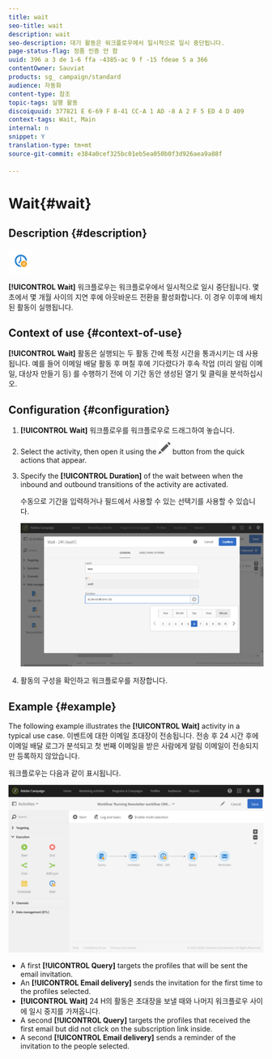 ```yaml
---
title: wait
seo-title: wait
description: wait
seo-description: 대기 활동은 워크플로우에서 일시적으로 일시 중단됩니다.
page-status-flag: 정품 인증 안 함
uuid: 396 a 3 de 1-6 ffa -4385-ac 9 f -15 fdeae 5 a 366
contentOwner: Sauviat
products: sg_ campaign/standard
audience: 자동화
content-type: 참조
topic-tags: 실행 활동
discoiquuid: 377821 E 6-69 F 8-41 CC-A 1 AD -8 A 2 F 5 ED 4 D 409
context-tags: Wait, Main
internal: n
snippet: Y
translation-type: tm+mt
source-git-commit: e384a0cef325bc01eb5ea050b0f3d926aea9a88f

---
```



# Wait{#wait}

## Description {#description}

![](assets/wait.png)

**[!UICONTROL Wait]** 워크플로우는 워크플로우에서 일시적으로 일시 중단됩니다. 몇 초에서 몇 개월 사이의 지연 후에 아웃바운드 전환을 활성화합니다. 이 경우 이후에 배치된 활동이 실행됩니다.

## Context of use {#context-of-use}

**[!UICONTROL Wait]** 활동은 실행되는 두 활동 간에 특정 시간을 통과시키는 데 사용됩니다. 예를 들어 이메일 배달 활동 후 며칠 후에 기다렸다가 후속 작업 (미리 알림 이메일, 대상자 만들기 등) 를 수행하기 전에 이 기간 동안 생성된 열기 및 클릭을 분석하십시오.

## Configuration {#configuration}

1. **[!UICONTROL Wait]** 워크플로우를 워크플로우로 드래그하여 놓습니다.
1. Select the activity, then open it using the ![](assets/edit_darkgrey-24px.png) button from the quick actions that appear.
1. Specify the **[!UICONTROL Duration]** of the wait between when the inbound and outbound transitions of the activity are activated.

   수동으로 기간을 입력하거나 필드에서 사용할 수 있는 선택기를 사용할 수 있습니다.

   ![](assets/wait_duration.png)

1. 활동의 구성을 확인하고 워크플로우를 저장합니다.

## Example {#example}

The following example illustrates the **[!UICONTROL Wait]** activity in a typical use case. 이벤트에 대한 이메일 초대장이 전송됩니다. 전송 후 24 시간 후에 이메일 배달 로그가 분석되고 첫 번째 이메일을 받은 사람에게 알림 이메일이 전송되지만 등록하지 않았습니다.

워크플로우는 다음과 같이 표시됩니다.

![](assets/wait_example_workflow.png)

* A first **[!UICONTROL Query]** targets the profiles that will be sent the email invitation.
* An **[!UICONTROL Email delivery]** sends the invitation for the first time to the profiles selected.
* **[!UICONTROL Wait]** 24 H의 활동은 초대장을 보낼 때와 나머지 워크플로우 사이에 일시 중지를 가져옵니다.
* A second **[!UICONTROL Query]** targets the profiles that received the first email but did not click on the subscription link inside.
* A second **[!UICONTROL Email delivery]** sends a reminder of the invitation to the people selected.

